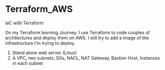 # Terraform_AWS
IaC with Terraform

On my Terraform learning Journey.
I use Terraform to code couples of architectures and deploy them on AWS.
I will try to add a image of the infrastructure I'm trying to deploy.

1. Stand alone web server (Linux)
2. A VPC, two subnets, SGs, NACL, NAT Gateway, Bastion Host, Instances in each subnet

